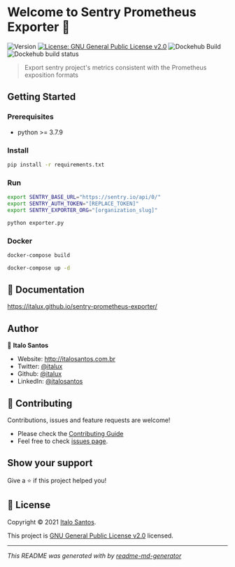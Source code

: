 # Welcome to Sentry Prometheus Exporter 👋
![Version](https://img.shields.io/badge/version-v0.1-blue.svg?cacheSeconds=2592000)
[![License: GNU General Public License v2.0](https://img.shields.io/badge/License-GNU%20General%20Public%20License%20v2.0-yellow.svg)](https://github.com/italux/sentry-prometheus-exporter/blob/master/LICENSE)
![Dockehub Build](https://img.shields.io/docker/cloud/automated/italux/sentry-prometheus-exporter)
![Dockehub build status](https://img.shields.io/docker/cloud/build/italux/sentry-prometheus-exporter)

> Export sentry project's metrics consistent with the Prometheus exposition formats

## Getting Started

### Prerequisites

- python >= 3.7.9

### Install
```sh
pip install -r requirements.txt
```

### Run
```sh
export SENTRY_BASE_URL="https://sentry.io/api/0/"
export SENTRY_AUTH_TOKEN="[REPLACE_TOKEN]"
export SENTRY_EXPORTER_ORG="[organization_slug]"
```
```sh
python exporter.py
```

### Docker

```sh
docker-compose build
```
```sh
docker-compose up -d
```

## 📒 Documentation

https://italux.github.io/sentry-prometheus-exporter/

## Author

👤 **Italo Santos**

* Website: http://italosantos.com.br
* Twitter: [@italux](https://twitter.com/italux)
* Github: [@italux](https://github.com/italux)
* LinkedIn: [@italosantos](https://linkedin.com/in/italosantos)

## 🤝 Contributing

Contributions, issues and feature requests are welcome!

- Please check the [Contributing Guide](https://github.com/italux/sentry-prometheus-exporter/blob/master/CONTRIBUTING.md)
- Feel free to check [issues page](https://github.com/italux/sentry-prometheus-exporter/issues). 

## Show your support

Give a ⭐️ if this project helped you!


## 📝 License

Copyright © 2021 [Italo Santos](https://github.com/italux).

This project is [GNU General Public License v2.0](https://github.com/italux/sentry-prometheus-exporter/blob/master/LICENSE) licensed.

***
_This README was generated with by [readme-md-generator](https://github.com/kefranabg/readme-md-generator)_
